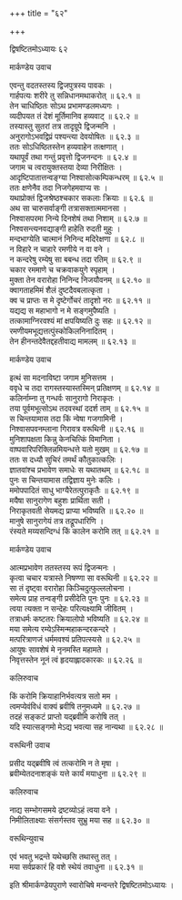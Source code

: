 +++
title = "६२"

+++

द्विषष्टितमोऽध्यायः ६२  

मार्कण्डेय उवाच  

एवन्तु वदतस्तस्य द्विजपुत्रस्य पावकः  ।  
गार्हपत्यः शरीरे तु सन्निधानमथाकरोत् ॥ ६२.१ ॥  
तेन चाधिष्ठितः सोऽथ प्रभामण्डलमध्यगः  ।  
व्यदीपयत तं देशं मूर्तिमानिव हव्यवाट् ॥ ६२.२ ॥  
तस्यास्तु सुतरां तत्र तादृग्रूपे द्विजन्मनि  ।  
अनुरागोऽभवद्विप्रं पश्यन्त्या देवयोषितः  ॥ ६२.३ ॥  
ततः सोऽधिष्ठितस्तेन हव्यवाहेन तत्क्षणात् ।  
यथापूर्वं तथा गन्तुं प्रवृत्तो द्विजनन्दनः  ॥ ६२.४ ॥  
जगाम च त्वरायुक्तस्तया देव्या निरीक्षितः  ।  
आदृष्टिपातात्तन्वङ्ग्या निश्वासोत्कम्पिकन्धरम्  ॥ ६२.५ ॥  
ततः क्षणेनैव तदा निजगेहमवाप्य सः  ।  
यथाप्रोक्तं द्विजश्रेष्ठश्चकार सकलाः क्रियाः  ॥ ६२.६ ॥  
अथ सा चारुसर्वाङ्गी तत्रासक्तात्ममानसा  ।  
निश्वासपरमा निन्ये दिनशेषं तथा निशाम्  ॥ ६२.७ ॥  
निश्वसन्त्यनवद्याङ्गी हाहेति रुदती मुहुः  ।  
मन्दभाग्येति चात्मानं निनिन्द मदिरेक्षणा  ॥ ६२.८ ॥  
न विहारे न चाहारे रमणीये न वा वने  ।  
न कन्दरेषु रम्येषु सा बबन्ध तदा रतिम्  ॥ ६२.९ ॥  
चकार रममाणे च चक्रवाकयुगे स्पृहाम्  ।  
मुक्ता तेन वरारोहा निनिन्द निजयौवनम्  ॥ ६२.१० ॥  
क्वागताहमिमं शैलं दुष्टदैवबलात्कृता  ।  
क्व च प्राप्तः स मे दृष्टेर्गोचरं तादृशो नरः  ॥ ६२.११ ॥  
यद्यद्य स महाभागो न मे सङ्गमुपैष्यति  ।  
तत्कामाग्निरवश्यं मां क्षपयिष्यति दुः सहः  ॥ ६२.१२ ॥  
रमणीयमभूद्यत्तत्पुंस्कोकिलनिनादितम्  ।  
तेन हीनन्तदेवैतद्दहतीवाद्य मामलम्  ॥ ६२.१३ ॥  

मार्कण्डेय उवाच  

इत्थं सा मदनाविष्टा जगाम मुनिसत्तम  ।  
ववृधे च तदा रागस्तस्यास्तस्मिन् प्रतिक्षणम्  ॥ ६२.१४ ॥  
कलिर्नाम्ना तु गन्धर्वः सानुरागो निराकृतः  ।  
तया पूर्वमभूत्सोऽथ तदवस्थां ददर्श ताम्  ॥ ६२.१५ ॥  
स चिन्तयामास तदा किं न्वेषा गजगामिनी  ।  
निश्वासपवनम्लाना गिरावत्र वरूथिनी  ॥ ६२.१६ ॥  
मुनिशापक्षता किन्नु केनचित्किं विमानिता  ।  
वाष्पवारिपरिक्लिन्नमियन्धत्ते यतो मुखम्  ॥ ६२.१७ ॥  
ततः स दध्यौ सुचिरं तमर्थं कौतुकात्कलिः  ।  
ज्ञातवांश्च प्रभावेण समाधेः स यथातथम्  ॥ ६२.१८ ॥  
पुनः स चिन्तयामास तद्विज्ञाय मुनेः कलिः  ।  
ममोपपादितं साधु भाग्यैरेतत्पुराकृतैः  ॥ ६२.१९ ॥  
मयैषा सानुरागेण बहुशः प्रार्थिता सती  ।  
निराकृतवती सेयमद्य प्राप्या भविष्यति  ॥ ६२.२० ॥  
मानुषे सानुरागेयं तत्र तद्रूपधारिणि  ।  
रंस्यते मय्यसन्दिग्धं किं कालेन करोमि तत् ॥ ६२.२१ ॥  

मार्कण्डेय उवाच  

आत्मप्रभावेण ततस्तस्य रूपं द्विजन्मनः  ।  
कृत्वा चचार यत्रास्ते निषण्णा सा वरूथिनी  ॥ ६२.२२ ॥  
सा तं दृष्ट्वा वरारोहा किञ्चिदुत्फुल्ललोचना  ।  
समेत्य प्राह तन्वङ्गी प्रसीदेति पुनः पुनः  ॥ ६२.२३ ॥  
त्वया त्यक्ता न सन्देहः परित्यक्ष्यामि जीवितम्  ।  
तत्राधर्मः कष्टतरः क्रियालोपो भविष्यति  ॥ ६२.२४ ॥  
मया समेत्य रम्येऽस्मिन्महाकन्दरकन्दरे  ।  
मत्परित्राणजं धर्ममवश्यं प्रतिपत्स्यसे  ॥ ६२.२५ ॥  
आयुषः सावशेषं मे नृनमस्ति महामते  ।  
निवृत्तस्तेन नूनं त्वं हृदयाह्लादकारकः  ॥ ६२.२६ ॥  

कलिरुवाच  

किं करोमि क्रियाहानिर्भवत्यत्र सतो मम  ।  
त्वमप्येवंविधं वाक्यं ब्रवीषि तनुमध्यमे  ॥ ६२.२७ ॥  
तदहं सङ्कटं प्राप्तो यद्ब्रवीमि करोषि तत् ।  
यदि स्यात्सङ्गमो मेऽद्य भवत्या सह नान्यथा  ॥ ६२.२८ ॥  

वरूथिनी उवाच  

प्रसीद यद्ब्रवीषि त्वं तत्करोमि न ते मृषा  ।  
ब्रवीम्येतदनाशङ्कं यत्ते कार्यं मयाधुना  ॥ ६२.२९ ॥  

कलिरुवाच  

नाद्य सम्भोगसमये द्रष्टव्योऽहं त्वया वने  ।  
निमीलिताक्ष्याः संसर्गस्तव सुभ्रु मया सह  ॥ ६२.३० ॥  

वरूथिन्युवाच  

एवं भवतु भद्रन्ते यथेच्छसि तथास्तु तत् ।  
मया सर्वप्रकारं हि वशे स्थेयं तवाधुना  ॥ ६२.३१ ॥  

इति श्रीमार्कण्डेयपुराणे स्वारोचिषे मन्वन्तरे द्विषष्टितमोऽध्यायः  ।  
